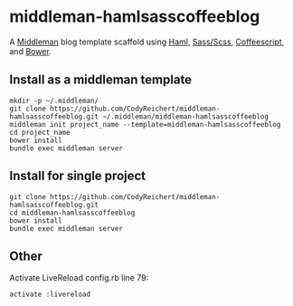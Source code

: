 middleman-hamlsasscoffeeblog
============================

A [Middleman](http://middlemanapp.com/) blog template scaffold  using [Haml](http://haml.info/), [Sass/Scss](http://sass-lang.com/), [Coffeescript](http://coffeescript.org/), and [Bower](http://bower.io/).


Install as a middleman template
-------------------------------

    mkdir -p ~/.middleman/
    git clone https://github.com/CodyReichert/middleman-hamlsasscoffeeblog.git ~/.middleman/middleman-hamlsasscoffeeblog
    middleman init project_name --template=middleman-hamlsasscoffeeblog
    cd project_name
    bower install
    bundle exec middleman server

Install for single project
--------------------------

    git clone https://github.com/CodyReichert/middleman-hamlsasscoffeeblog.git
    cd middleman-hamlsasscoffeeblog
    bower install
    bundle exec middleman server


Other
-----

Activate LiveReload
  config.rb line 79:

    activate :livereload

